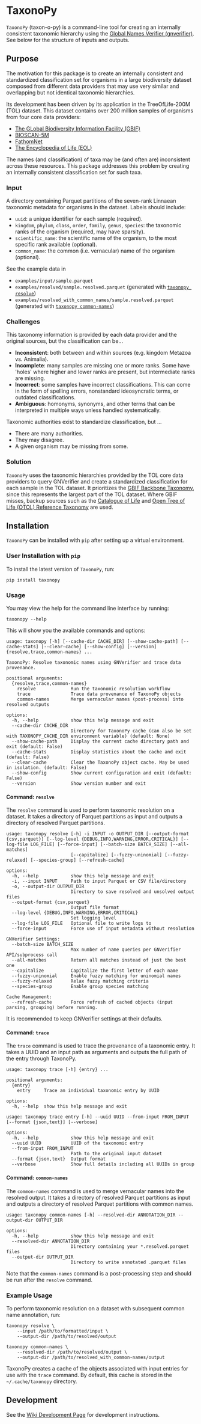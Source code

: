 # TaxonoPy

`TaxonoPy` (taxon-o-py) is a command-line tool for creating an internally consistent taxonomic hierarchy using the [Global Names Verifier (gnverifier)](https://github.com/gnames/gnverifier). See below for the structure of inputs and outputs.

## Purpose
The motivation for this package is to create an internally consistent and standardized classification set for organisms in a large biodiversity dataset composed from different data providers that may use very similar and overlapping but not identical taxonomic hierarchies.

Its development has been driven by its application in the TreeOfLife-200M (TOL) dataset. This dataset contains over 200 million samples of organisms from four core data providers:

- [The GLobal Biodiversity Information Facility (GBIF)](https://www.gbif.org/)
- [BIOSCAN-5M](https://biodiversitygenomics.net/projects/5m-insects/)
- [FathomNet](https://www.fathomnet.org/)
- [The Encyclopedia of Life (EOL)](https://eol.org/)

The names (and classification) of taxa may be (and often are) inconsistent across these resources. This package addresses this problem by creating an internally consistent classification set for such taxa. 

### Input

A directory containing Parquet partitions of the seven-rank Linnaean taxonomic metadata for organisms in the dataset. Labels should include:
- `uuid`: a unique identifier for each sample (required).
- `kingdom`, `phylum`, `class`, `order`, `family`, `genus`, `species`: the taxonomic ranks of the organism (required, may have sparsity).
- `scientific_name`: the scientific name of the organism, to the most specific rank available (optional).
- `common_name`: the common (i.e. vernacular) name of the organism (optional).

See the example data in 
- `examples/input/sample.parquet`
- `examples/resolved/sample.resolved.parquet` (generated with [`taxonopy resolve`](#command-resolve))
- `examples/resolved_with_common_names/sample.resolved.parquet` (generated with [`taxonopy common-names`](#command-common-names))

### Challenges
This taxonomy information is provided by each data provider and the original sources, but the classification can be...

- **Inconsistent**: both between and within sources (e.g. kingdom Metazoa vs. Animalia).
- **Incomplete**: many samples are missing one or more ranks. Some have 'holes' where higher and lower ranks are present, but intermediate ranks are missing.
- **Incorrect**: some samples have incorrect classifications. This can come in the form of spelling errors, nonstandard ideosyncratic terms, or outdated classifications.
- **Ambiguous**: homonyms, synonyms, and other terms that can be interpreted in multiple ways unless handled systematically.

Taxonomic authorities exist to standardize classification, but ...
- There are many authorities.
- They may disagree.
- A given organism may be missing from some.

### Solution
`TaxonoPy` uses the taxonomic hierarchies provided by the TOL core data providers to query GNVerifier and create a standardized classification for each sample in the TOL dataset. It prioritizes the [GBIF Backbone Taxonomy](https://verifier.globalnames.org/data_sources/11), since this represents the largest part of the TOL dataset. Where GBIF misses, backup sources such as the [Catalogue of Life](https://verifier.globalnames.org/data_sources/1) and [Open Tree of Life (OTOL) Reference Taxonomy](https://verifier.globalnames.org/data_sources/179) are used.

## Installation

`TaxonoPy` can be installed with `pip` after setting up a virtual environment.

### User Installation with `pip`

To install the latest version of `TaxonoPy`, run:
```console
pip install taxonopy
```

### Usage
You may view the help for the command line interface by running:
```console
taxonopy --help
```
This will show you the available commands and options:
```console
usage: taxonopy [-h] [--cache-dir CACHE_DIR] [--show-cache-path] [--cache-stats] [--clear-cache] [--show-config] [--version] {resolve,trace,common-names} ...

TaxonoPy: Resolve taxonomic names using GNVerifier and trace data provenance.

positional arguments:
  {resolve,trace,common-names}
    resolve             Run the taxonomic resolution workflow
    trace               Trace data provenance of TaxonoPy objects
    common-names        Merge vernacular names (post-process) into resolved outputs

options:
  -h, --help            show this help message and exit
  --cache-dir CACHE_DIR
                        Directory for TaxonoPy cache (can also be set with TAXONOPY_CACHE_DIR environment variable) (default: None)
  --show-cache-path     Display the current cache directory path and exit (default: False)
  --cache-stats         Display statistics about the cache and exit (default: False)
  --clear-cache         Clear the TaxonoPy object cache. May be used in isolation. (default: False)
  --show-config         Show current configuration and exit (default: False)
  --version             Show version number and exit
```
#### Command: `resolve`
The `resolve` command is used to perform taxonomic resolution on a dataset. It takes a directory of Parquet partitions as input and outputs a directory of resolved Parquet partitions.
```
usage: taxonopy resolve [-h] -i INPUT -o OUTPUT_DIR [--output-format {csv,parquet}] [--log-level {DEBUG,INFO,WARNING,ERROR,CRITICAL}] [--log-file LOG_FILE] [--force-input] [--batch-size BATCH_SIZE] [--all-matches]
                        [--capitalize] [--fuzzy-uninomial] [--fuzzy-relaxed] [--species-group] [--refresh-cache]

options:
  -h, --help            show this help message and exit
  -i, --input INPUT     Path to input Parquet or CSV file/directory
  -o, --output-dir OUTPUT_DIR
                        Directory to save resolved and unsolved output files
  --output-format {csv,parquet}
                        Output file format
  --log-level {DEBUG,INFO,WARNING,ERROR,CRITICAL}
                        Set logging level
  --log-file LOG_FILE   Optional file to write logs to
  --force-input         Force use of input metadata without resolution

GNVerifier Settings:
  --batch-size BATCH_SIZE
                        Max number of name queries per GNVerifier API/subprocess call
  --all-matches         Return all matches instead of just the best one
  --capitalize          Capitalize the first letter of each name
  --fuzzy-uninomial     Enable fuzzy matching for uninomial names
  --fuzzy-relaxed       Relax fuzzy matching criteria
  --species-group       Enable group species matching

Cache Management:
  --refresh-cache       Force refresh of cached objects (input parsing, grouping) before running.
  ```
It is recommended to keep GNVerifier settings at their defaults.

#### Command: `trace`
The `trace` command is used to trace the provenance of a taxonomic entry. It takes a UUID and an input path as arguments and outputs the full path of the entry through TaxonoPy.
```console
usage: taxonopy trace [-h] {entry} ...

positional arguments:
  {entry}
    entry     Trace an individual taxonomic entry by UUID

options:
  -h, --help  show this help message and exit

usage: taxonopy trace entry [-h] --uuid UUID --from-input FROM_INPUT [--format {json,text}] [--verbose]

options:
  -h, --help            show this help message and exit
  --uuid UUID           UUID of the taxonomic entry
  --from-input FROM_INPUT
                        Path to the original input dataset
  --format {json,text}  Output format
  --verbose             Show full details including all UUIDs in group
```

#### Command: `common-names`
The `common-names` command is used to merge vernacular names into the resolved output. It takes a directory of resolved Parquet partitions as input and outputs a directory of resolved Parquet partitions with common names.
```console
usage: taxonopy common-names [-h] --resolved-dir ANNOTATION_DIR --output-dir OUTPUT_DIR

options:
  -h, --help            show this help message and exit
  --resolved-dir ANNOTATION_DIR
                        Directory containing your *.resolved.parquet files
  --output-dir OUTPUT_DIR
                        Directory to write annotated .parquet files
```
Note that the `common-names` command is a post-processing step and should be run after the `resolve` command.

### Example Usage

To perform taxonomic resolution on a dataset with subsequent common name annotation, run:
```console
taxonopy resolve \
    --input /path/to/formatted/input \
    --output-dir /path/to/resolved/output
```
```console
taxonopy common-names \
    --resolved-dir /path/to/resolved/output \
    --output-dir /path/to/resolved_with_common-names/output
```

TaxonoPy creates a cache of the objects associated with input entries for use with the `trace` command. By default, this cache is stored in the `~/.cache/taxonopy` directory.

## Development
See the [Wiki Development Page](https://github.com/Imageomics/TaxonoPy/wiki/Development) for development instructions.
